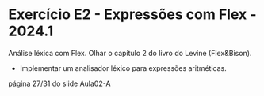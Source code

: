 # Exercício E2 - Expressões com Flex - 2024.1

Análise léxica com Flex. 
Olhar o capítulo 2 do livro do Levine (Flex&Bison).

- Implementar um analisador léxico para expressões aritméticas.

página 27/31 do slide Aula02-A
